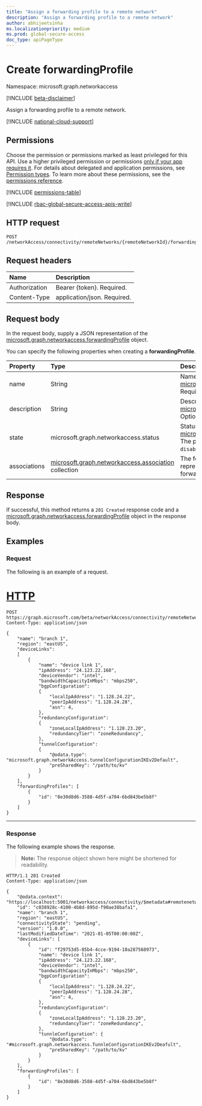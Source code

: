 ```yaml
---
title: "Assign a forwarding profile to a remote network"
description: "Assign a forwarding profile to a remote network"
author: abhijeetsinha
ms.localizationpriority: medium
ms.prod: global-secure-access
doc_type: apiPageType
---
```


# Create forwardingProfile
Namespace: microsoft.graph.networkaccess

[!INCLUDE [beta-disclaimer](../../includes/beta-disclaimer.md)]

Assign a forwarding profile to a remote network.

[!INCLUDE [national-cloud-support](../../includes/global-only.md)]

## Permissions
Choose the permission or permissions marked as least privileged for this API. Use a higher privileged permission or permissions [only if your app requires it](/graph/permissions-overview#best-practices-for-using-microsoft-graph-permissions). For details about delegated and application permissions, see [Permission types](/graph/permissions-overview#permission-types). To learn more about these permissions, see the [permissions reference](/graph/permissions-reference).

<!-- {
  "blockType": "permissions",
  "name": "networkaccess-remotenetwork-post-forwardingprofiles-permissions"
}
-->
[!INCLUDE [permissions-table](../includes/permissions/networkaccess-remotenetwork-post-forwardingprofiles-permissions.md)]

[!INCLUDE [rbac-global-secure-access-apis-write](../includes/rbac-for-apis/rbac-global-secure-access-apis-write.md)]


## HTTP request

<!-- {
  "blockType": "ignored"
}
-->
``` http
POST /networkAccess/connectivity/remoteNetworks/{remoteNetworkId}/forwardingProfiles
```

## Request headers
|Name|Description|
|:---|:---|
|Authorization|Bearer {token}. Required.|
|Content-Type|application/json. Required.|

## Request body
In the request body, supply a JSON representation of the [microsoft.graph.networkaccess.forwardingProfile](../resources/networkaccess-forwardingprofile.md) object.

You can specify the following properties when creating a **forwardingProfile**.

|Property|Type|Description|
|:---|:---|:---|
|name|String|Name of the branch. Inherited from [microsoft.graph.networkaccess.profile](../resources/networkaccess-profile.md). Required.|
|description|String|Description. Inherited from [microsoft.graph.networkaccess.profile](../resources/networkaccess-profile.md). Optional.|
|state|microsoft.graph.networkaccess.status|Status. Inherited from [microsoft.graph.networkaccess.profile](../resources/networkaccess-profile.md). The possible values are: `enabled`, `disabled`. Required.|
|associations|[microsoft.graph.networkaccess.association](../resources/networkaccess-association.md) collection|The forwarding profile collection represents a group of multiple forwarding profiles. Required.|



## Response

If successful, this method returns a `201 Created` response code and a [microsoft.graph.networkaccess.forwardingProfile](../resources/networkaccess-forwardingprofile.md) object in the response body.

## Examples

### Request
The following is an example of a request.
# [HTTP](#tab/http)
<!-- {
  "blockType": "request",
  "name": "create_forwardingprofile_from_"
}
-->
``` http
POST https://graph.microsoft.com/beta/networkAccess/connectivity/remoteNetworks/{remoteNetworkId}/forwardingProfiles
Content-Type: application/json

{
    "name": "branch 1",
    "region": "eastUS",
    "deviceLinks":
    [
        {
            "name": "device link 1",
            "ipAddress": "24.123.22.168",
            "deviceVendor": "intel",
            "bandwidthCapacityInMbps": "mbps250",
            "bgpConfiguration":
            {
                "localIpAddress": "1.128.24.22",
                "peerIpAddress": "1.128.24.28",
                "asn": 4,
            },
            "redundancyConfiguration":
            {
                "zoneLocalIpAddress": "1.128.23.20",
                "redundancyTier": "zoneRedundancy",
            },
            "tunnelConfiguration":
            {
                "@odata.type": "microsoft.graph.networkAccess.tunnelConfigurationIKEv2Default",
                "preSharedKey": "/path/to/kv"
            }
        }
    ],
    "forwardingProfiles": [
        {
            "id": "8e30d8d6-3588-4d5f-a704-6bd843be5b8f"
        }
    ]
}
```

---

### Response
The following example shows the response.
>**Note:** The response object shown here might be shortened for readability.
<!-- {
  "blockType": "response",
  "truncated": true,
  "@odata.type": "microsoft.graph.networkaccess.forwardingProfile"
}
-->
``` http
HTTP/1.1 201 Created
Content-Type: application/json

{
    "@odata.context": "https://localhost:5001/networkaccess/connectivity/$metadata#remotenetworks/$entity",
    "id": "c038928c-4100-4b8d-895d-f90ae38bafa1",
    "name": "branch 1",
    "region": "eastUS",
    "connectivityState": "pending",
    "version": "1.0.0",
    "lastModifiedDateTime": "2021-01-05T00:00:00Z",
    "deviceLinks": [
        {
            "id": "f29753d5-85b4-4cce-9194-10a287568973",
            "name": "device link 1",
            "ipAddress": "24.123.22.168",
            "deviceVendor": "intel",
            "bandwidthCapacityInMbps": "mbps250",
            "bgpConfiguration":
            {
                "localIpAddress": "1.128.24.22",
                "peerIpAddress": "1.128.24.28",
                "asn": 4,
            },
            "redundancyConfiguration":
            {
                "zoneLocalIpAddress": "1.128.23.20",
                "redundancyTier": "zoneRedundancy",
            },
            "tunnleConfiguration": {
                "@odata.type": "#microsoft.graph.networkaccess.TunnleConfigurationIKEv2Deafult",
                "preSharedKey": "/path/to/kv"
            }
        }
    ],
    "forwardingProfiles": [
        {
            "id": "8e30d8d6-3588-4d5f-a704-6bd843be5b8f"
        }
    ]
}
```


